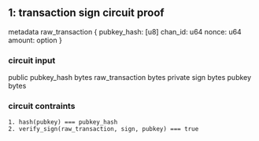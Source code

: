 ## 1: transaction sign circuit proof

metadata raw_transaction {
    pubkey_hash: [u8]
    chan_id: u64
    nonce: u64
    amount: option<u128>
}

### circuit input
public
    pubkey_hash bytes
    raw_transaction bytes
private
    sign bytes
    pubkey bytes


### circuit contraints
    1. hash(pubkey) === pubkey_hash
    2. verify_sign(raw_transaction, sign, pubkey) === true